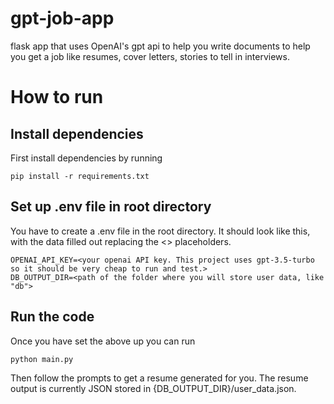 # gpt-job-app
flask app that uses OpenAI's gpt api to help you write documents to help you get a job like resumes, cover letters, stories to tell in interviews.

# How to run

## Install dependencies
First install dependencies by running
```
pip install -r requirements.txt
```

## Set up .env file in root directory
You have to create a .env file in the root directory. It should look like this, with the data filled out replacing the <> placeholders.

```
OPENAI_API_KEY=<your openai API key. This project uses gpt-3.5-turbo so it should be very cheap to run and test.>
DB_OUTPUT_DIR=<path of the folder where you will store user data, like "db">
```

## Run the code
Once you have set the above up you can run
```
python main.py
```

Then follow the prompts to get a resume generated for you. The resume output is currently JSON stored in {DB_OUTPUT_DIR}/user_data.json.
